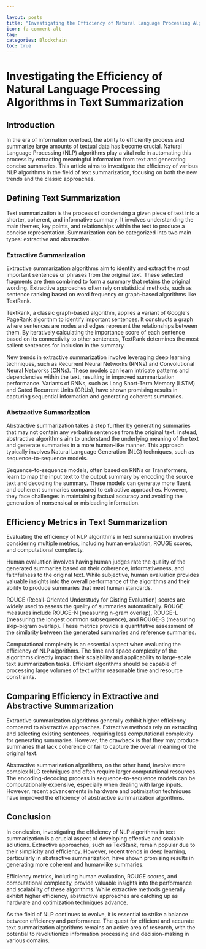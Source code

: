 ```yaml
---

layout: posts
title: "Investigating the Efficiency of Natural Language Processing Algorithms in Text Summarization"
icon: fa-comment-alt
tag:      
categories: Blockchain
toc: true
---
```




# Investigating the Efficiency of Natural Language Processing Algorithms in Text Summarization

## Introduction

In the era of information overload, the ability to efficiently process and summarize large amounts of textual data has become crucial. Natural Language Processing (NLP) algorithms play a vital role in automating this process by extracting meaningful information from text and generating concise summaries. This article aims to investigate the efficiency of various NLP algorithms in the field of text summarization, focusing on both the new trends and the classic approaches.

## Defining Text Summarization

Text summarization is the process of condensing a given piece of text into a shorter, coherent, and informative summary. It involves understanding the main themes, key points, and relationships within the text to produce a concise representation. Summarization can be categorized into two main types: extractive and abstractive.

### Extractive Summarization

Extractive summarization algorithms aim to identify and extract the most important sentences or phrases from the original text. These selected fragments are then combined to form a summary that retains the original wording. Extractive approaches often rely on statistical methods, such as sentence ranking based on word frequency or graph-based algorithms like TextRank.

TextRank, a classic graph-based algorithm, applies a variant of Google's PageRank algorithm to identify important sentences. It constructs a graph where sentences are nodes and edges represent the relationships between them. By iteratively calculating the importance score of each sentence based on its connectivity to other sentences, TextRank determines the most salient sentences for inclusion in the summary.

New trends in extractive summarization involve leveraging deep learning techniques, such as Recurrent Neural Networks (RNNs) and Convolutional Neural Networks (CNNs). These models can learn intricate patterns and dependencies within the text, resulting in improved summarization performance. Variants of RNNs, such as Long Short-Term Memory (LSTM) and Gated Recurrent Units (GRUs), have shown promising results in capturing sequential information and generating coherent summaries.

### Abstractive Summarization

Abstractive summarization takes a step further by generating summaries that may not contain any verbatim sentences from the original text. Instead, abstractive algorithms aim to understand the underlying meaning of the text and generate summaries in a more human-like manner. This approach typically involves Natural Language Generation (NLG) techniques, such as sequence-to-sequence models.

Sequence-to-sequence models, often based on RNNs or Transformers, learn to map the input text to the output summary by encoding the source text and decoding the summary. These models can generate more fluent and coherent summaries compared to extractive approaches. However, they face challenges in maintaining factual accuracy and avoiding the generation of nonsensical or misleading information.

## Efficiency Metrics in Text Summarization

Evaluating the efficiency of NLP algorithms in text summarization involves considering multiple metrics, including human evaluation, ROUGE scores, and computational complexity.

Human evaluation involves having human judges rate the quality of the generated summaries based on their coherence, informativeness, and faithfulness to the original text. While subjective, human evaluation provides valuable insights into the overall performance of the algorithms and their ability to produce summaries that meet human standards.

ROUGE (Recall-Oriented Understudy for Gisting Evaluation) scores are widely used to assess the quality of summaries automatically. ROUGE measures include ROUGE-N (measuring n-gram overlap), ROUGE-L (measuring the longest common subsequence), and ROUGE-S (measuring skip-bigram overlap). These metrics provide a quantitative assessment of the similarity between the generated summaries and reference summaries.

Computational complexity is an essential aspect when evaluating the efficiency of NLP algorithms. The time and space complexity of the algorithms directly impact their scalability and applicability to large-scale text summarization tasks. Efficient algorithms should be capable of processing large volumes of text within reasonable time and resource constraints.

## Comparing Efficiency in Extractive and Abstractive Summarization

Extractive summarization algorithms generally exhibit higher efficiency compared to abstractive approaches. Extractive methods rely on extracting and selecting existing sentences, requiring less computational complexity for generating summaries. However, the drawback is that they may produce summaries that lack coherence or fail to capture the overall meaning of the original text.

Abstractive summarization algorithms, on the other hand, involve more complex NLG techniques and often require larger computational resources. The encoding-decoding process in sequence-to-sequence models can be computationally expensive, especially when dealing with large inputs. However, recent advancements in hardware and optimization techniques have improved the efficiency of abstractive summarization algorithms.

## Conclusion

In conclusion, investigating the efficiency of NLP algorithms in text summarization is a crucial aspect of developing effective and scalable solutions. Extractive approaches, such as TextRank, remain popular due to their simplicity and efficiency. However, recent trends in deep learning, particularly in abstractive summarization, have shown promising results in generating more coherent and human-like summaries.

Efficiency metrics, including human evaluation, ROUGE scores, and computational complexity, provide valuable insights into the performance and scalability of these algorithms. While extractive methods generally exhibit higher efficiency, abstractive approaches are catching up as hardware and optimization techniques advance.

As the field of NLP continues to evolve, it is essential to strike a balance between efficiency and performance. The quest for efficient and accurate text summarization algorithms remains an active area of research, with the potential to revolutionize information processing and decision-making in various domains.
